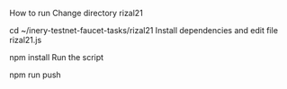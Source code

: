 How to run
Change directory rizal21

cd ~/inery-testnet-faucet-tasks/rizal21
Install dependencies and edit file rizal21.js

npm install
Run the script

npm run push
